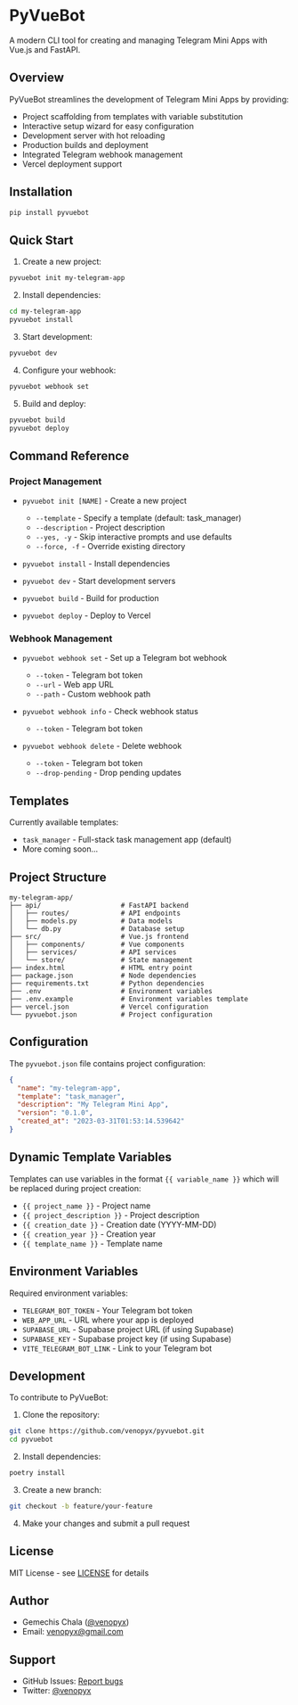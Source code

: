 # PyVueBot

A modern CLI tool for creating and managing Telegram Mini Apps with Vue.js and FastAPI.

## Overview

PyVueBot streamlines the development of Telegram Mini Apps by providing:

- Project scaffolding from templates with variable substitution
- Interactive setup wizard for easy configuration
- Development server with hot reloading
- Production builds and deployment
- Integrated Telegram webhook management
- Vercel deployment support

## Installation

```bash
pip install pyvuebot
```

## Quick Start

1. Create a new project:

```bash
pyvuebot init my-telegram-app
```

2. Install dependencies:

```bash
cd my-telegram-app
pyvuebot install
```

3. Start development:

```bash
pyvuebot dev
```

4. Configure your webhook:

```bash
pyvuebot webhook set
```

5. Build and deploy:

```bash
pyvuebot build
pyvuebot deploy
```

## Command Reference

### Project Management

- `pyvuebot init [NAME]` - Create a new project

  - `--template` - Specify a template (default: task_manager)
  - `--description` - Project description
  - `--yes, -y` - Skip interactive prompts and use defaults
  - `--force, -f` - Override existing directory

- `pyvuebot install` - Install dependencies
- `pyvuebot dev` - Start development servers
- `pyvuebot build` - Build for production
- `pyvuebot deploy` - Deploy to Vercel

### Webhook Management

- `pyvuebot webhook set` - Set up a Telegram bot webhook

  - `--token` - Telegram bot token
  - `--url` - Web app URL
  - `--path` - Custom webhook path

- `pyvuebot webhook info` - Check webhook status

  - `--token` - Telegram bot token

- `pyvuebot webhook delete` - Delete webhook
  - `--token` - Telegram bot token
  - `--drop-pending` - Drop pending updates

## Templates

Currently available templates:

- `task_manager` - Full-stack task management app (default)
- More coming soon...

## Project Structure

```
my-telegram-app/
├── api/                    # FastAPI backend
│   ├── routes/             # API endpoints
│   ├── models.py           # Data models
│   └── db.py               # Database setup
├── src/                    # Vue.js frontend
│   ├── components/         # Vue components
│   ├── services/           # API services
│   └── store/              # State management
├── index.html              # HTML entry point
├── package.json            # Node dependencies
├── requirements.txt        # Python dependencies
├── .env                    # Environment variables
├── .env.example            # Environment variables template
├── vercel.json             # Vercel configuration
└── pyvuebot.json           # Project configuration
```

## Configuration

The `pyvuebot.json` file contains project configuration:

```json
{
  "name": "my-telegram-app",
  "template": "task_manager",
  "description": "My Telegram Mini App",
  "version": "0.1.0",
  "created_at": "2023-03-31T01:53:14.539642"
}
```

## Dynamic Template Variables

Templates can use variables in the format `{{ variable_name }}` which will be replaced during project creation:

- `{{ project_name }}` - Project name
- `{{ project_description }}` - Project description
- `{{ creation_date }}` - Creation date (YYYY-MM-DD)
- `{{ creation_year }}` - Creation year
- `{{ template_name }}` - Template name

## Environment Variables

Required environment variables:

- `TELEGRAM_BOT_TOKEN` - Your Telegram bot token
- `WEB_APP_URL` - URL where your app is deployed
- `SUPABASE_URL` - Supabase project URL (if using Supabase)
- `SUPABASE_KEY` - Supabase project key (if using Supabase)
- `VITE_TELEGRAM_BOT_LINK` - Link to your Telegram bot

## Development

To contribute to PyVueBot:

1. Clone the repository:

```bash
git clone https://github.com/venopyx/pyvuebot.git
cd pyvuebot
```

2. Install dependencies:

```bash
poetry install
```

3. Create a new branch:

```bash
git checkout -b feature/your-feature
```

4. Make your changes and submit a pull request

## License

MIT License - see [LICENSE](LICENSE) for details

## Author

- Gemechis Chala ([@venopyx](https://github.com/venopyx))
- Email: venopyx@gmail.com

## Support

- GitHub Issues: [Report bugs](https://github.com/venopyx/pyvuebot/issues)
- Twitter: [@venopyx](https://twitter.com/venopyx)
